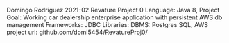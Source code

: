 Domingo Rodriguez
2021-02
Revature Project 0
Language: Java 8,
Project Goal:  Working car dealership enterprise application with persistent AWS db management
Frameworks:    JDBC
Libraries:
DBMS:  Postgres SQL, AWS
project url:  github.com/domi5454/RevatureProj0/
